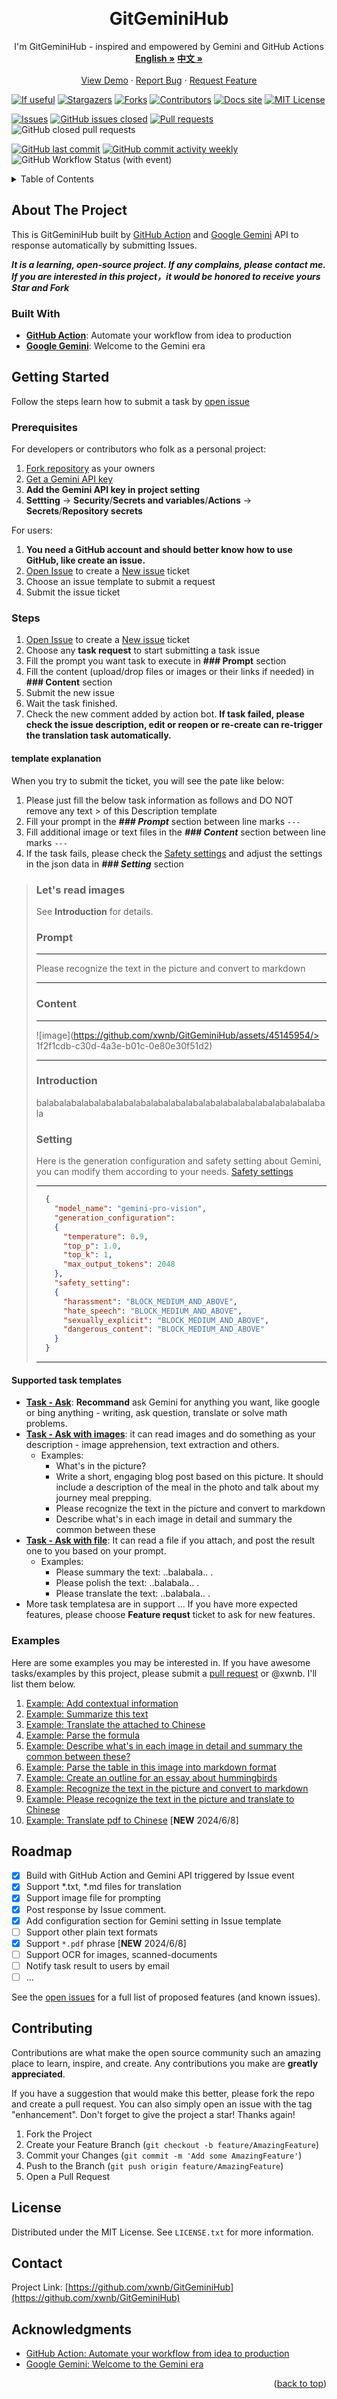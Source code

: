 <!-- Improved compatibility of back to top link: See: https://github.com/xwnb/GitGeminiHub/pull/73 -->
<a name="readme-top"></a>
<!--
*** Thanks for checking out the GitGeminiHub. If you have a suggestion
*** that would make this better, please fork the repo and create a pull request
*** or simply open an issue with the tag "enhancement".
*** Don't forget to give the project a star!
*** Thanks again! Now go create something AMAZING! :D
-->


<!-- PROJECT LOGO -->
<br />
<div align="center">
  <a href="https://github.com/xwnb/GitGeminiHub">
<!--     <img src="images/logo.png" alt="Logo" width="80" height="80"> -->
  </a>

<h1 align="center">GitGeminiHub</h1>

  <p align="center">
    I'm GitGeminiHub - inspired and empowered by Gemini and GitHub Actions
    <br />
    <a href="https://github.com/xwnb/GitGeminiHub/blob/main/README.md"><strong>English »</strong></a>
    <a href="https://github.com/xwnb/GitGeminiHub/blob/main/README-zh-cn.md"><strong>中文 »</strong></a>
    <br />
    <br />
    <a href="https://github.com/xwnb/GitGeminiHub">View Demo</a>
    ·
    <a href="https://github.com/xwnb/GitGeminiHub/issues">Report Bug</a>
    ·
    <a href="https://github.com/xwnb/GitGeminiHub/issues">Request Feature</a>
  </p>
</div>

<!-- PROJECT SHIELDS -->
<!--
*** I'm using markdown "reference style" links for readability.
*** Reference links are enclosed in brackets [ ] instead of parentheses ( ).
*** See the bottom of this document for the declaration of the reference variables
*** for contributors-url, forks-url, etc. This is an optional, concise syntax you may use.
*** https://www.markdownguide.org/basic-syntax/#reference-style-links
-->

[![If useful][if-useful-shield]][if-useful-url]
[![Stargazers][stars-shield]][stars-url]
[![Forks][forks-shield]][forks-url]
[![Contributors][contributors-shield]][contributors-url]
[![Docs site](https://img.shields.io/badge/docs-GitHub_Pages-blue)](https://xwnb.github.io/)
[![MIT License][license-shield]][license-url]

[![Issues][issues-shield]][issues-url]
[![GitHub issues closed](https://img.shields.io/github/issues-closed/xwnb/GitGeminiHub)](https://github.com/xwnb/GitGeminiHub/issues?q=is%3Aissue+sort%3Aupdated-desc+is%3Aopen)
[![Pull requests][pull-requests-shield]][pull-requests-url]
![GitHub closed pull requests](https://img.shields.io/github/issues-pr-closed/xwnb/GitGeminiHub)

[![GitHub last commit](https://img.shields.io/github/last-commit/xwnb/GitGeminiHub)](https://github.com/xwnb/GitGeminiHub)
[![GitHub commit activity weekly](https://img.shields.io/github/commit-activity/w/xwnb/GitGeminiHub)](https://github.com/xwnb/GitGeminiHub/graphs/commit-activity)
![GitHub Workflow Status (with event)](https://img.shields.io/github/actions/workflow/status/xwnb/GitGeminiHub/translator.yml)

<!-- TABLE OF CONTENTS -->
<details>
  <summary>Table of Contents</summary>
  <ol>
    <li>
      <a href="#about-the-project">About The Project</a>
      <ul>
        <li><a href="#built-with">Built With</a></li>
      </ul>
    </li>
    <li>
      <a href="#getting-started">Getting Started</a>
      <ul>
        <li><a href="#prerequisites">Prerequisites</a></li>
<!--         <li><a href="#installation">Installation</a></li> -->
        <li><a href="#steps">Steps</a></li>
        <li><a href="#examples">Examples</a></li>
      </ul>
    </li>
<!--     <li><a href="#usage">Usage</a></li> -->
    <li><a href="#roadmap">Roadmap</a></li>
    <li><a href="#contributing">Contributing</a></li>
    <li><a href="#license">License</a></li>
    <li><a href="#contact">Contact</a></li>
    <li><a href="#acknowledgments">Acknowledgments</a></li>
  </ol>
</details>



<!-- ABOUT THE PROJECT -->
## About The Project

<!-- [![Product Name Screen Shot][product-screenshot]](https://example.com) -->

This is GitGeminiHub built by [GitHub Action](https://github.com/features/actions) and [Google Gemini](https://deepmind.google/technologies/gemini/#introduction) API to response automatically by submitting Issues.

***It is a learning, open-source project. If any complains, please contact me.***
***If you are interested in this project，it would be honored to receive yours Star and Fork***

<!-- <p align="right">(<a href="#readme-top">back to top</a>)</p> -->



### Built With

* [**GitHub Action**](https://github.com/features/actions): Automate your workflow
from idea to production
* [**Google Gemini**](https://deepmind.google/technologies/gemini/#introduction): Welcome to
the Gemini era

<!-- <p align="right">(<a href="#readme-top">back to top</a>)</p> -->



<!-- GETTING STARTED -->
## Getting Started

Follow the steps learn how to submit a task by [open issue](https://github.com/xwnb/GitGeminiHub/issues)

### Prerequisites

For developers or contributors who folk as a personal project:

1. [Fork repository](https://github.com/xwnb/GitGeminiHub/fork) as your owners
2. [Get a Gemini API key](https://makersuite.google.com/app/apikey)
3. **Add the Gemini API key in project setting**
4. **Settting** -> **Security**/**Secrets and variables**/**Actions** -> **Secrets**/**Repository secrets**

For users:

1. **You need a GitHub account and should better know how to use GitHub, like create an issue.**
2. [Open Issue](https://github.com/xwnb/GitGeminiHub/issues) to create a [New issue](https://github.com/xwnb/GitGeminiHub/issues/new/choose) ticket
3. Choose an issue template to submit a request
4. Submit the issue ticket

<!--
### Installation

1. Get a free API Key at [https://example.com](https://example.com)
2. Clone the repo
   ```sh
   git clone https://github.com/xwnb/GitGeminiHub.git
   ```
3. Install NPM packages
   ```sh
   npm install
   ```
4. Enter your API in `config.js`
   ```js
   const API_KEY = 'ENTER YOUR API';
   ```

<p align="right">(<a href="#readme-top">back to top</a>)</p>
-->


<!-- USAGE EXAMPLES -->
### Steps

1. [Open Issue](https://github.com/xwnb/GitGeminiHub/issues) to create a [New issue](https://github.com/xwnb/GitGeminiHub/issues/new/choose) ticket
2. Choose any **task request** to start submitting a task issue
3. Fill the prompt you want task to execute in **### Prompt** section
4. Fill the content (upload/drop files or images or their links if needed) in **### Content** section
5. Submit the new issue
6. Wait the task finished.
7. Check the new comment added by action bot. **If task failed, please check the issue description, edit or reopen or re-create can re-trigger the translation task automatically.**

#### template explanation

When you try to submit the ticket, you will see the pate like below:

1. Please just fill the below task information as follows and DO NOT remove any text > of this Description template
2. Fill your prompt in the ***### Prompt*** section between line marks `---`
3. Fill additional image or text files in the ***### Content*** section between line marks `---`
4. If the task fails, please check the [Safety settings](https://ai.google.dev/docs/safety_setting_gemini) and adjust the settings in the json data in ***### Setting*** section

> <!-- Please just fill the below task information as follows and DO NOT remove any text > of this Description template -->
>
> ### Let's read images
>
> See **Introduction** for details.
>
> ### Prompt
>
> -------------------------------------------------------------------------------
>
> Please recognize the text in the picture and convert to markdown
>
> -------------------------------------------------------------------------------
>
> ### Content
>
> -------------------------------------------------------------------------------
>
> ![image](https://github.com/xwnb/GitGeminiHub/assets/45145954/> 1f2f1cdb-c30d-4a3e-b01c-0e80e30f51d2)
>
> -------------------------------------------------------------------------------
>
> ### Introduction
>
> balabalabalabalabalabalabalabalabalabalabalabalabalabalabalabalabala
>
> ### Setting
>
> Here is the generation configuration and safety setting about Gemini, you can modify them according to your needs. [Safety settings](https://ai.google.dev/docs/safety_setting_gemini)
>
> -------------------------------------------------------------------------------
> ```json
> 	{
> 	  "model_name": "gemini-pro-vision",
> 	  "generation_configuration":
> 	  {
> 	    "temperature": 0.9,
> 	    "top_p": 1.0,
> 	    "top_k": 1,
> 	    "max_output_tokens": 2048
> 	  },
> 	  "safety_setting":
> 	  {
> 	    "harassment": "BLOCK_MEDIUM_AND_ABOVE",
> 	    "hate_speech": "BLOCK_MEDIUM_AND_ABOVE",
> 	    "sexually_explicit": "BLOCK_MEDIUM_AND_ABOVE",
> 	    "dangerous_content": "BLOCK_MEDIUM_AND_ABOVE"
> 	  }
> 	}
> ```
> -------------------------------------------------------------------------------
>


#### **Supported task templates**

- [**Task - Ask**](https://github.com/xwnb/GitGeminiHub/issues/new?assignees=&labels=ask%2Ctask&projects=&template=task_simple_ask.md&title=): **Recommand** ask Gemini for anything you want, like google or bing anything - writing, ask question, translate or solve math problems.
- [**Task - Ask with images**](https://github.com/xwnb/GitGeminiHub/issues/new?assignees=&labels=read%2Cimage%2Ctask&projects=&template=task_read_images.md&title=): it can read images and do something as your description - image apprehension, text extraction and others.
  - Examples:
    - What's in the picture?
    - Write a short, engaging blog post based on this picture. It should include a description of the meal in the photo and talk about my journey meal prepping.
    - Please recognize the text in the picture and convert to markdown
    - Describe what's in each image in detail and summary the common between these
- [**Task - Ask with file**](https://github.com/xwnb/GitGeminiHub/issues/new?assignees=&labels=ask%2Ctext%2Ctask&projects=&template=task_ask_with_file.md&title=): It can read a file if you attach, and post the result one to you based on your prompt.
  - Examples:
    - Please summary the text: ..balabala.. .
    - Please polish the text: ..balabala.. .
    - Please translate the text: ..balabala.. .
- More task templatesa are in support ... If you have more expected features, please choose **Feature requst** ticket to ask for new features.

### Examples

Here are some examples you may be interested in. If you have awesome tasks/examples by this project, please submit a [pull request](https://github.com/xwnb/GitGeminiHub/pulls) or @xwnb. I'll list them below.

1. [Example: Add contextual information](https://github.com/xwnb/GitGeminiHub/issues/18)
2. [Example: Summarize this text](https://github.com/xwnb/GitGeminiHub/issues/19)
3. [Example: Translate the attached to Chinese](https://github.com/xwnb/GitGeminiHub/issues/25)
4. [Example: Parse the formula](https://github.com/xwnb/GitGeminiHub/issues/20)
5. [Example: Describe what's in each image in detail and summary the common between these?](https://github.com/xwnb/GitGeminiHub/issues/24)
6. [Example: Parse the table in this image into markdown format](https://github.com/xwnb/GitGeminiHub/issues/26)
7. [Example: Create an outline for an essay about hummingbirds](https://github.com/xwnb/GitGeminiHub/issues/11)
8. [Example: Recognize the text in the picture and convert to markdown](https://github.com/xwnb/GitGeminiHub/issues/22)
9. [Example: Please recognize the text in the picture and translate to Chinese](https://github.com/xwnb/GitGeminiHub/issues/23)
10. [Example: Translate pdf to Chinese](https://github.com/xwnb/GitGeminiHub/issues/30) [**NEW** 2024/6/8]



<!-- _For more examples, please refer to the [Documentation](https://github.com/xwnb/GitGeminiHub/blob/main/README.md)_ -->

<!-- <p align="right">(<a href="#readme-top">back to top</a>)</p> -->



<!-- ROADMAP -->
## Roadmap

- [x] Build with GitHub Action and Gemini API triggered by Issue event
- [x] Support *.txt, *.md files for translation
- [x] Support image file for prompting
- [x] Post response by Issue comment.
- [x] Add configuration section for Gemini setting in Issue template
- [ ] Support other plain text formats
- [x] Support `*.pdf` phrase [**NEW** 2024/6/8]
- [ ] Support OCR for images, scanned-documents
- [ ] Notify task result to users by email
- [ ] ...

See the [open issues]() for a full list of proposed features (and known issues).

<!-- <p align="right">(<a href="#readme-top">back to top</a>)</p> -->



<!-- CONTRIBUTING -->
## Contributing

Contributions are what make the open source community such an amazing place to learn, inspire, and create. Any contributions you make are **greatly appreciated**.

If you have a suggestion that would make this better, please fork the repo and create a pull request. You can also simply open an issue with the tag "enhancement".
Don't forget to give the project a star! Thanks again!

1. Fork the Project
2. Create your Feature Branch (`git checkout -b feature/AmazingFeature`)
3. Commit your Changes (`git commit -m 'Add some AmazingFeature'`)
4. Push to the Branch (`git push origin feature/AmazingFeature`)
5. Open a Pull Request

<!-- <p align="right">(<a href="#readme-top">back to top</a>)</p> -->



<!-- LICENSE -->
## License

Distributed under the MIT License. See `LICENSE.txt` for more information.

<!-- <p align="right">(<a href="#readme-top">back to top</a>)</p> -->



<!-- CONTACT -->
## Contact

<!-- Your Name - [@twitter_handle](xxx) - email@xxx.com -->

Project Link: [https://github.com/xwnb/GitGeminiHub](https://github.com/xwnb/GitGeminiHub)

<!-- <p align="right">(<a href="#readme-top">back to top</a>)</p> -->


<!-- ACKNOWLEDGMENTS -->
## Acknowledgments

* [GitHub Action: Automate your workflow
from idea to production](https://github.com/features/actions)
* [Google Gemini: Welcome to
the Gemini
 era](https://deepmind.google/technologies/gemini/#introduction)


<p align="right">(<a href="#readme-top">back to top</a>)</p>



<!-- MARKDOWN LINKS & IMAGES -->
<!-- https://www.markdownguide.org/basic-syntax/#reference-style-links -->
<!-- MARKDOWN LINKS & IMAGES -->
<!-- https://www.markdownguide.org/basic-syntax/#reference-style-links -->
[contributors-shield]: https://img.shields.io/github/contributors/xwnb/GitGeminiHub?color=cca4e3
[contributors-url]: https://github.com/xwnb/GitGeminiHub/graphs/contributors
[forks-shield]: https://img.shields.io/github/forks/xwnb/GitGeminiHub?color=
[forks-url]: https://github.com/xwnb/GitGeminiHub/network/members
[stars-shield]: https://img.shields.io/github/stars/xwnb/GitGeminiHub?color=4b5cc4
[stars-url]: https://github.com/xwnb/GitGeminiHub/stargazers
[issues-shield]: https://img.shields.io/github/issues/xwnb/GitGeminiHub?color=f00056
[issues-url]: https://github.com/xwnb/GitGeminiHub/issues
[pull-requests-shield]: https://img.shields.io/github/issues-pr/xwnb/GitGeminiHub?color=ff8c31
[pull-requests-url]: https://github.com/xwnb/GitGeminiHub/pulls
[license-shield]: https://img.shields.io/github/license/xwnb/GitGeminiHub?color=827100
[license-url]: https://github.com/xwnb/GitGeminiHub/blob/main/LICENSE
[product-screenshot]: images/screenshot.png
[if-useful-shield]: https://img.shields.io/static/v1?label=%F0%9F%8C%9F&message=If%20Useful&style=style=flat&color=BC4E99
[if-useful-url]: https://github.com/xwnb/GitGeminiHub
